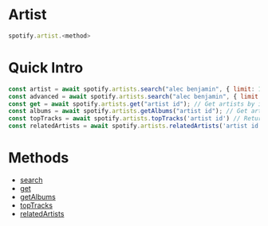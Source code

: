 # Artist

```js
spotify.artist.<method>
```

# Quick Intro

```js
const artist = await spotify.artists.search("alec benjamin", { limit: 1 }); // Searches for the artist with a default limit as 1...
const advanced = await spotify.artists.search("alec benjamin", { limit: 1, advanced: true }); // Returns a `dominantColor` and `codeImage` key with the response../
const get = await spotify.artists.get("artist id"); // Get artists by id. Has advanced option too...
const albums = await spotify.artists.getAlbums("artist id"); // Get artist albums by id. Has advanced and limit option too...
const topTracks = await spotify.artists.topTracks('artist id') // Returns top tracks of the artist. Has advanced and limit option too...
const relatedArtists = await spotify.artists.relatedArtists('artist id') // Returns related artists. Has advanced and limit option too...
```

# Methods
- [search](/artist/search)
- [get](/artist/get)
- [getAlbums](/artist/getalbums)
- [topTracks](/artist/toptracks)
- [relatedArtists](/artist/relatedartists)

